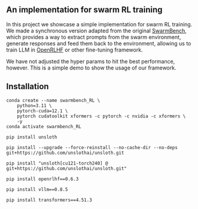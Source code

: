 ## An implementation for swarm RL training

In this project we showcase a simple implementation for swarm RL training. We made a synchronous version adapted from the original [SwarmBench](https://github.com/RUC-GSAI/YuLan-SwarmIntell), which provides a way to extract prompts from the swarm environment, generate responses and feed them back to the environment, allowing us to train LLM in [OpenRLHF](https://github.com/OpenRLHF/OpenRLHF) or other fine-tuning framework.

We have not adjusted the hyper params to hit the best performance, however. This is a simple demo to show the usage of our framework.

## Installation


```
conda create --name swarmbench_RL \
    python=3.11 \
    pytorch-cuda=12.1 \
    pytorch cudatoolkit xformers -c pytorch -c nvidia -c xformers \
    -y
conda activate swarmbench_RL

pip install unsloth

pip install --upgrade --force-reinstall --no-cache-dir --no-deps git+https://github.com/unslothai/unsloth.git

pip install "unsloth[cu121-torch240] @ git+https://github.com/unslothai/unsloth.git"

pip install openrlhf==0.6.3

pip install vllm==0.8.5

pip install transformers==4.51.3

```